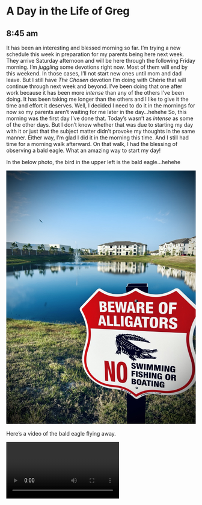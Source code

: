 # A Day in the Life of Greg

## 8:45 am

It has been an interesting and blessed morning so far. I’m trying a new schedule this week in preparation for my parents being here next week. They arrive Saturday afternoon and will be here through the following Friday morning. I’m *juggling* some devotions right now. Most of them will end by this weekend. In those cases, I’ll not start new ones until mom and dad leave. But I still have *The Chosen* devotion I’m doing with Chérie that will continue through next week and beyond. I’ve been doing that one after work because it has been more *intense* than any of the others I’ve been doing. It has been taking me longer than the others and I like to give it the time and effort it deserves. Well, I decided I need to do it in the mornings for now so my parents aren’t waiting for me later in the day…hehehe So, this morning was the first day I’ve done that. Today’s wasn’t as *intense* as some of the other days. But I don’t know whether that was due to starting my day with it or just that the subject matter didn’t provoke my thoughts in the same manner. Either way, I’m glad I did it in the morning this time. And I still had time for a morning walk afterward. On that walk, I had the blessing of observing a bald eagle. What an amazing way to start my day!

In the below photo, the bird in the upper left is the bald eagle…hehehe

![Sign warning passersby to beware of alligators in front of a pond with apartment buildings. There is a bald eagle flying in the distance.](./media/IMG_0812.jpeg)

Here’s a video of the bald eagle flying away.

<video controls src="./media/IMG_6452.mov" />

The sunrise was beautiful today.

![Trees, table with umbrella, pool, and the sunrise.](./media/IMG_0813.jpeg)

## 10:15 am

I don’t often talk about what I do for a living. I suppose it’s mostly due to my working for a publicly traded company. There are so many things I just can’t talk about…hehehe Insider trading laws and all! Plus, we have government contracts. Again, I can’t talk about that either…LOL So, it can be a challenge finding things about work I can talk about. What I can say is that I love my job. I love who I’m currently working for. I haven’t always been able to say either of those regarding where I’ve worked and what I’ve worked on. Something else I can say, and I believe I’ve mentioned before, is that I am not doing what I probably should have chosen for my work. I don’t regret choosing software engineering. God has certainly blessed my journey in my career. It’s just that it isn’t even what I’m truly good at or was ever interested in doing for a living…LOL Simply put, I chose it for the money. Not because I’m going after money. I just wanted to be able to provide for my family. My career has accomplished that goal.

In 3 weeks time, that comes to an end. I don’t know if many people have the privilege of seeing the end of a season like this the way I’m able to in this case. I don’t take this for granted. Child support is coming to an end. After 15 years, I’m no longer responsible for providing financial support directly. I still need to provide medical insurance due to ACA until he is 26. However, the weekly obligation will be complete in 3 weeks. That is a sobering thought, really. Because of the career I’ve chosen, the actual dollar amount is substantial. I’ve been paying more than what a typical American father would be paying for 2 children. I know this first hand. So that is not hyperbole. I don’t have any intention of changing my current budget when that money ends up in my bank account instead of my son’s mother’s account. I’m likely going to just put it away for the time being. But it does remind me that I’m no longer in need of my career. I’ll be able to scale back and perhaps explore other employment opportunities outside of my current industry. That’s another sobering thought…hehehe

## 12:15 pm

On my lunch break, I did my *Bible in a Year* reading and the devotion I’m doing with Kerry. The Bible reading this year is going really well. I’m seeing new insights into things I’ve read over the years. It’s great that new things come to light every time I go through the Bible. As for the devotional with Kerry, it’s going okay. I’m finding these plans Kerry picks in the Bible app to be a little lite and have less continuity between days than the books Chérie and I have been doing. I have found the ones I’m doing on my own in the Bible app are also more thought provoking than the ones Kerry is finding. Perhaps they are speaking to him more than they are me? I do find value in the fellowship he and I share through it. I’ve picked one before for he and I that I enjoyed. But I’m not sure if he did. It makes me wonder if we just aren’t meant to do devotions together? He also invites other men into them that I don’t know personally. So I tend to hold back on my reflection notes. One thing I don’t like about the Bible app is that all of the notes and discussions are gone once we finish them. So, I think I’m going to start keeping track of my notes outside of the app in order to keep them…hehehe Plus I can go into more detail since I’ll be the only one accessing my notes…LOL

I made an omelette for lunch…hehehe I’ve heard it said that a chef is only as good as their omelette, or some such saying. Well, I haven’t been good at making them in a few years. That was the case until recently. It dawned on me that I always had the stove too hot. My stove is a cheap one provided by my apartment complex. On some of the burners, the temps are way off from where the knob is set. Upon realizing I wasn’t setting the temperature correctly, I can now make an eggcellent (hehehe) omelette. I’ve been making them a lot lately…LOL Like a taco or hamburger, an omelette is a canvas food of endless possibilities…hehehe

## 1:15 pm

I received a much needed message from Tyrese. It was something I didn’t even know I needed to hear…hehehe Lately it seems as though these little messages keep coming. Things I didn’t know I needed to see or hear. I get them from Chérie, Malachi, Tyrese, Dan, Mack, and Jo Jo. They are like warm hugs for my soul. They are special to me because they come from people who are special to me. They are the few who God is using to turn my loneliness into gladness. Although each of them are far away, they feel closer when they send me those messages of encouragement. I’m grateful for them all. I am so blessed…hehehe

## 3:30 pm

Work seems to be having network issues this afternoon. I had to phone into my 3 pm meeting because the Teams app wasn’t connecting. It turns out nothing outside the corporate network is accessible at the moment. I also cannot access third party services when I drop off of the VPN because our single sign on policy prevents it. So I guess I’m done for the day…LOL This doesn’t happen often. I’m just glad it was toward the end of the work day. I was able to accomplish my goals for today before this happened.

For dinner tonight, I’m making quinoa crusted tofu nuggets. I’ve been marinating the tofu chunks in an orange sauce since lunch. I’ll be cooking the quinoa here shortly. Once that is done, I’ll cover the chunks in the quinoa and then bake them in the oven. I’ll use my remaining orange sauce to dip the nuggets. I’ll probably air fry some frites as well.

I’ll also be making bread tonight. It’ll be a green chili and cheddar buckwheat bread with the remaining quinoa. It should be quite tasty and pretty healthy…hehehe It has been a few weeks since I last made bread. I’ve been missing it…hehe

The corporate network is back up…LOL

## 4:15 pm

Ooh, I think I may make Brussel sprouts instead of frites! That sounds really good with quinoa crusted tofu nuggets…hehehe

I’ve also been enjoying an afternoon text chat with Chérie…hehehe I bring that up because we’ve been doing *eclipse* videos that have been a lot of fun. Her’s today are hilarious…LOL If it were a competition, she’s winning xD In one of them, she tried to maintain a mean face. I need to remember to never make her mad! Her mean face is scary xD

## 6:15 pm

Dinner turned out fantastic! The quinoa crusted tofu nuggets were a tad weird looking. But they had the taste and texture of breaded chicken nuggets. I ended up using sweet and sour sauce to dip them in as I ran out of the orange sauce. The tofu absorbed a lot of the sauce during the marination process. So I added some extra before they took a bath in the quinoa…hehehe It was a bit messy trying to coat the pieces with quinoa because it wanted to stick to my fingers more than the tofu…LOL I kept my fingers moist with warm water to help with that. But I eventually got all of the pieces coated. I placed them all on a rack on a cookie sheet and baked them at 425F for about 22 minutes.

I did end up going with the Brussel sprouts instead of the frites. Good call…hehehe

![Quinoa crusted tofu nuggets and Brussel sprouts with sweet and sour sauce](./media/IMG_0814.jpeg)

I should probably write up a recipe for these nuggets. As I mentioned above, I marinated them in an orange sauce for about 5 hours. But before everything, I froze an entire block of extra firm tofu. I thawed it out in the fridge for a few days and then used a tofu press to remove the remaining moisture. The freezing and thawing process is very important to the texture and flavor. Freezing creates tiny holes throughout the tofu because of the water crystals that form. Pressing the water out removes all the moisture you don’t want to have during the cooking process. The marinating allows the tofu to absorb the sauce into those little holes. The process also makes the texture a little more flesh meat like. The sauce on the tofu helped keep the quinoa attached during the baking process. Once it was all done, the taste and texture closely resembles real chicken nuggets. And since I went with quinoa instead of flour or breadcrumbs, it is a little less carby…hehehe The sauce had some sugars in it. So there are still some carbs. But in general, a pretty healthy way of making this.

Now it’s time to make that bread…hehehe

## 7:45 pm

The bread is in the oven…hehehe It smells so good. I had almost forgotten how great days like these are. I have accomplished so much in a single day and the day is not yet over…hehehe I was just thinking how I wished all days were like today. Everything just clicked. Everything happened at just the right moment. I didn’t stumble along the way. I took my time and just did what was necessary in that moment.

This entry isn’t full of life lessons or profound statements today…hehehe It’s just a day in the life of *Greg*. I’m glad I went with a timestamp entry. Up through 4:15 pm, I typed everything from my phone…LOL After work, I started using my iPad. This app I’ve been using is working out nicely. I’m also using it to convert my images for the first time to be usable on this website. We’ll see how that goes later when I publish this…hehehe

Along the way today, I got to thinking how nice it would be for me to do a timestamp entry and also one of my deep thoughts entry in the same day. Basically a two parter each day to view my day from both perspectives. I continued to do a lot of thinking throughout the day today that did not make it into this entry. I decided to focus on the *day in the life of* pattern. I do not do that often. Perhaps, in time, I’ll get into the habit of both? I’m not going to put any pressure on that. I’m just going to think about it and see if it happens…hehehe

## 8:30 pm

The bread’s done!!! Yay!!! And yum!!! It turned out pretty good. I used Heineken Zero (non-alcoholic) beer in place of water. This enhanced the flavor profile and gives the bread a little extra rise. I suppose you might say there’s a touch of Dutch in this loaf…hehehe That, combined with the green chilis and cheddar, really give it an earthy flavor. Of course, the buckwheat adds to that profile as well. Personally, I like buckwheat over standard flour. It doesn’t produce a loaf I can use for sandwich bread. But it satisfies my love for bread in general. I don’t consume many sandwiches now anyway. Most of the food I eat now doesn’t really go in a sandwich.

![Slices of bread on a plate with a loaf of bread in the background on a cutting board.](./media/IMG_0815.jpeg)

## 9:00 pm

Well, it’s time to wrap up this entry. My day isn’t quite finished yet. But my time for writing has come to an end. It was a great day. I learned some new things. I was productive at work. I managed to cook multiple meals and bake bread. I went through 3 devotions and my *Bible in a Year* plan. I still have another devotion to finish in a little bit and I will be taking a shower. I’ll probably get in some TV time tonight as well. Oh, and I added a video to this entry…first time for that!

Tomorrow is the 5 year anniversary of my paternal grandfather’s passing. I rejoice that he is with Jesus now. I’m looking forward to celebrating him tomorrow. I’m concerned for grandma, though. She really misses him. But she is surrounded by the family they both built. And it’s a good family. We aren’t all with her. However, there are still plenty of my family who will drop by and spend the day with her. I also worry about my dad. He missed grandpa too. I’ll be sure to send them both a note of encouragement tomorrow. I’m grateful for the impact my grandfather made on my life. I get emotional thinking about it. A good emotional. Happy tears of joy. I love you grandpa!